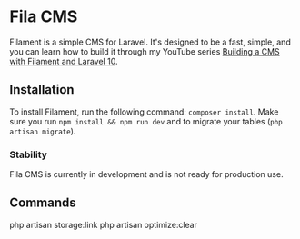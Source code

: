 # Fila CMS

Filament is a simple CMS for Laravel. It's designed to be a fast, simple, and you can learn how to build it through my 
YouTube series [Building a CMS with Filament and Laravel 10](youtube.com/playlist?list=PLjCZ5YN4HlacfJ_CR-CkwVBKWGC-z5_T-&si=R0C9-U4QqgqTj7lb).

##  Installation
To install Filament, run the following command:
```composer install```. Make sure you run ```npm install && npm run dev``` and to migrate your tables (``php artisan migrate``).

### Stability

Fila CMS is currently in development and is not ready for production use.

## Commands
php artisan storage:link
php artisan optimize:clear